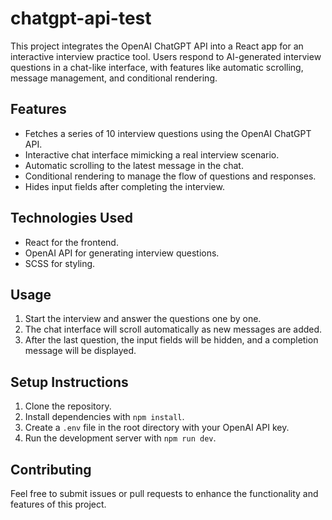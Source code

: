 # chatgpt-api-test
This project integrates the OpenAI ChatGPT API into a React app for an interactive interview practice tool. Users respond to AI-generated interview questions in a chat-like interface, with features like automatic scrolling, message management, and conditional rendering.

## Features
- Fetches a series of 10 interview questions using the OpenAI ChatGPT API.
- Interactive chat interface mimicking a real interview scenario.
- Automatic scrolling to the latest message in the chat.
- Conditional rendering to manage the flow of questions and responses.
- Hides input fields after completing the interview.

## Technologies Used
- React for the frontend.
- OpenAI API for generating interview questions.
- SCSS for styling.

## Usage
1. Start the interview and answer the questions one by one.
2. The chat interface will scroll automatically as new messages are added.
3. After the last question, the input fields will be hidden, and a completion message will be displayed.

## Setup Instructions
1. Clone the repository.
2. Install dependencies with `npm install`.
3. Create a `.env` file in the root directory with your OpenAI API key.
4. Run the development server with `npm run dev`.

## Contributing
Feel free to submit issues or pull requests to enhance the functionality and features of this project.

